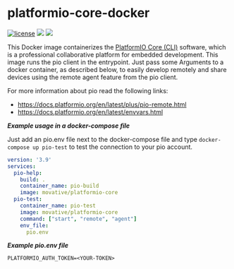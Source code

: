 # platformio-core-docker
[![license](https://img.shields.io/badge/license-Apache_2.0-green.svg)](https://github.com/movative/platformio-core-docker/blob/main/LICENSE)
[![](https://images.microbadger.com/badges/image/movative/platformio-core.svg)](https://microbadger.com/images/movative/platformio-core "Get your own image badge on microbadger.com")
[![](https://images.microbadger.com/badges/version/movative/platformio-core.svg)](https://microbadger.com/images/movative/platformio-core "Get your own version badge on microbadger.com")

This Docker image containerizes the [PlatformIO Core (CLI)](https://docs.platformio.org/) software, which is a professional collaborative platform for embedded development. This image runs the pio client in the entrypoint. Just pass some Arguments to a docker container, as described below, to easily develop remotely and share devices using the remote agent feature from the pio client.

For more information about pio read the following links:
- https://docs.platformio.org/en/latest/plus/pio-remote.html
- https://docs.platformio.org/en/latest/envvars.html

***Example usage in a docker-compose file***

Just add an pio.env file next to the docker-compose file and type `docker-compose up pio-test` to test the connection to your pio account.

```yaml
version: '3.9'
services:
  pio-help:
    build: .
    container_name: pio-build
    image: movative/platformio-core
  pio-test:
    container_name: pio-test
    image: movative/platformio-core
    command: ["start", "remote", "agent"]
    env_file:
      pio.env
```

***Example pio.env file***

```shell
PLATFORMIO_AUTH_TOKEN=<YOUR-TOKEN>
```
